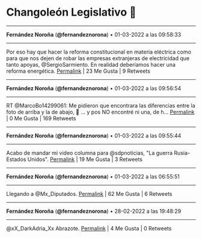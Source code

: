 # Changoleón Legislativo 🙈
*****
**Fernández Noroña** (**@fernandeznorona**) • 01-03-2022 a las 09:58:33
*****
Por eso hay que hacer la reforma constitucional en materia eléctrica como para que nos dejen de robar las empresas extranjeras de electricidad que tanto apoyas, @SergioSarmiento. En realidad deberíamos hacer una reforma energética.
[Permalink](https://twitter.com/fernandeznorona/status/1498719352467697668) | 23 Me Gusta | 9 Retweets
*****
**Fernández Noroña** (**@fernandeznorona**) • 01-03-2022 a las 09:56:54
*****
RT @MarcoBo14299061: Me pidieron que encontrara las diferencias entre la foto de arriba y la de abajo, 🤔 ... y pos NO encontré ni una, de h…
[Permalink](https://twitter.com/fernandeznorona/status/1498718937785245700) | 0 Me Gusta | 169 Retweets
*****
**Fernández Noroña** (**@fernandeznorona**) • 01-03-2022 a las 09:55:44
*****
Acabo de mandar mi video columna para @sdpnoticias, "La guerra Rusia-Estados Unidos".
[Permalink](https://twitter.com/fernandeznorona/status/1498718646675423238) | 19 Me Gusta | 3 Retweets
*****
**Fernández Noroña** (**@fernandeznorona**) • 01-03-2022 a las 06:55:51
*****
Llegando a @Mx_Diputados.
[Permalink](https://twitter.com/fernandeznorona/status/1498673375710961667) | 62 Me Gusta | 6 Retweets
*****
**Fernández Noroña** (**@fernandeznorona**) • 28-02-2022 a las 19:48:29
*****
@xX_DarkAdria_Xx Abrazote.
[Permalink](https://twitter.com/fernandeznorona/status/1498505428627460096) | 4 Me Gusta | 0 Retweets